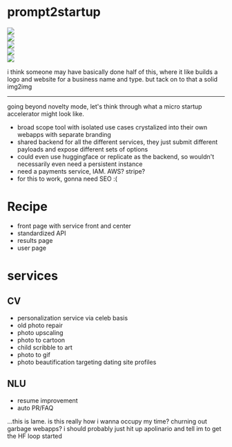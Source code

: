 # prompt2startup

![](https://img.shields.io/badge/tag-prompting-lightgrey)  
![](https://img.shields.io/badge/tag-animation-lightgrey)  
![](https://img.shields.io/badge/tag-experimental-lightgrey)  
![](https://img.shields.io/badge/tag-3hi5this-darkgreen)  
![](https://img.shields.io/badge/tag-tooling-lightgrey)


i think someone may have basically done half of this, where it like builds a logo and website for a business name and type. but tack on to that a solid img2img

---

going beyond novelty mode, let's think through what a micro startup accelerator might look like.

- broad scope tool with isolated use cases crystalized into their own webapps with separate branding
- shared backend for all the different services, they just submit different payloads and expose different sets of options
- could even use huggingface or replicate as the backend, so wouldn't necessarily even need a persistent instance
- need a payments service, IAM. AWS? stripe?
- for this to work, gonna need SEO :(

# Recipe

* front page with service front and center
* standardized API
* results page
* user page

# services

## CV

- personalization service via celeb basis
- old photo repair
- photo upscaling
- photo to cartoon
- child scribble to art
- photo to gif
- photo beautification targeting dating site profiles

## NLU

- resume improvement
- auto PR/FAQ


...this is lame. is this really how i wanna occupy my time? churning out garbage webapps? i should probably just hit up apolinario and tell im to get the HF loop started
